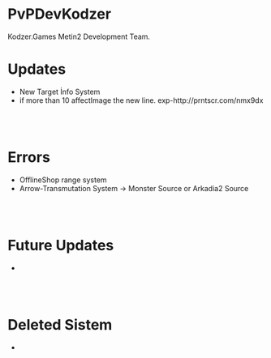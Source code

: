 # PvPDevKodzer

Kodzer.Games Metin2 Development Team.

# Updates
 <ul>
		<li>
	New Target İnfo System
		</li>
		<li>
	if more than 10 affectImage the new line. exp-http://prntscr.com/nmx9dx
		</li>
	
</ul>

<br></br>

# Errors

<ul>
		<li>
OfflineShop range system 
		</li>
		<li>
	Arrow-Transmutation System -> Monster Source or Arkadia2 Source
		</li>
</ul>


<br></br>
# Future Updates
<ul>
		<li>
		</li>
</ul>

<br></br>
# Deleted Sistem
<ul>
		<li>
		</li>
</ul>
